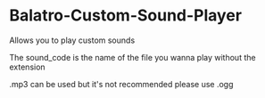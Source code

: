 # Balatro-Custom-Sound-Player
Allows you to play custom sounds

The sound_code is the name of the file you wanna play without the extension

.mp3 can be used but it's not recommended please use .ogg
